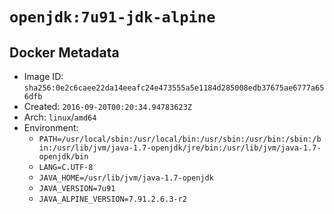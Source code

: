 # `openjdk:7u91-jdk-alpine`

## Docker Metadata

- Image ID: `sha256:0e2c6caee22da14eeafc24e473555a5e1184d285008edb37675ae6777a656dfb`
- Created: `2016-09-20T00:20:34.94783623Z`
- Arch: `linux`/`amd64`
- Environment:
  - `PATH=/usr/local/sbin:/usr/local/bin:/usr/sbin:/usr/bin:/sbin:/bin:/usr/lib/jvm/java-1.7-openjdk/jre/bin:/usr/lib/jvm/java-1.7-openjdk/bin`
  - `LANG=C.UTF-8`
  - `JAVA_HOME=/usr/lib/jvm/java-1.7-openjdk`
  - `JAVA_VERSION=7u91`
  - `JAVA_ALPINE_VERSION=7.91.2.6.3-r2`
